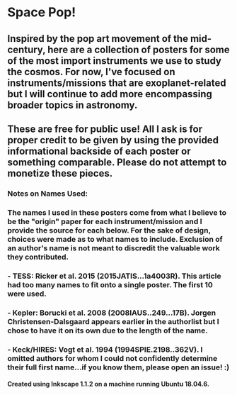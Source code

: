# Space Pop!

## Inspired by the pop art movement of the mid-century, here are a collection of posters for some of the most import instruments we use to study the cosmos. For now, I've focused on instruments/missions that are exoplanet-related but I will continue to add more encompassing broader topics in astronomy.

## These are free for public use! All I ask is for proper credit to be given by using the provided informational backside of each poster or something comparable. Please do not attempt to monetize these pieces.

### Notes on Names Used:
### The names I used in these posters come from what I believe to be the "origin" paper for each instrument/mission and I provide the source for each below. For the sake of design, choices were made as to what names to include. Exclusion of an author's name is not meant to discredit the valuable work they contributed. 

### - TESS: Ricker et al. 2015 (2015JATIS...1a4003R). This article had too many names to fit onto a single poster. The first 10 were used.
### - Kepler: Borucki et al. 2008 (2008IAUS..249...17B). Jorgen Christensen-Dalsgaard appears earlier in the authorlist but I chose to have it on its own due to the length of the name.
### - Keck/HIRES: Vogt et al. 1994 (1994SPIE.2198..362V). I omitted authors for whom I could not confidently determine their full first name...if you know them, please open an issue! :) 


#### Created using Inkscape 1.1.2 on a machine running Ubuntu 18.04.6.
